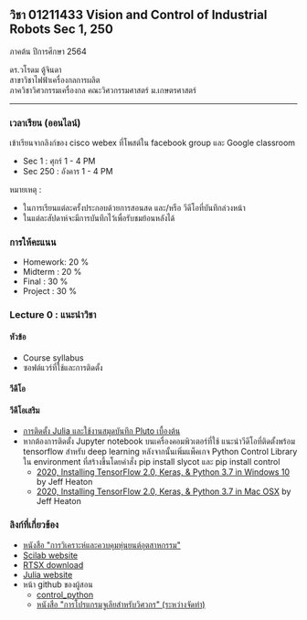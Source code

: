 ## วิชา 01211433 Vision and Control of Industrial Robots Sec 1, 250

ภาคต้น ปีการศึกษา 2564

ดร.วโรดม ตู้จินดา
<br>สาขาวิชาไฟฟ้าเครื่องกลการผลิต
<br>ภาควิชาวิศวกรรมเครื่องกล คณะวิศวกรรมศาสตร์ ม.เกษตรศาสตร์

<hr>

### เวลาเรียน (ออนไลน์)

เข้าเรียนจากลิงก์ของ cisco webex ที่โพสต์ใน facebook group และ Google classroom
<ul>
  <li />Sec 1 : ศุกร์ 1 - 4 PM 
  <li />Sec 250 : อังคาร 1 - 4 PM
</ul>

หมายเหตุ : 
<ul>
  <li />ในการเรียนแต่ละครั้งประกอบด้วยการสอนสด และ/หรือ วีดีโอที่บันทึกล่วงหน้า
  <li />ในแต่ละสัปดาห์จะมีการบันทึกไว้เพื่อรับชมย้อนหลังได้ 
</ul>

### การให้คะแนน

<ul>
  <li />Homework: 20 %
  <li />Midterm : 20 %
  <li />Final : 30 %
  <li />Project : 30 %
</ul>

### Lecture 0 : แนะนำวิชา

#### หัวข้อ

<ul>
  <li />Course syllabus
  <li />ซอฟต์แวร์ที่ใช้และการติดตั้ง
</ul>

#### วีดีโอ


#### วีดีโอเสริม

<ul>
  <li /><a href="https://www.youtube.com/watch?v=xNY-W9vLowo">การติดตั้ง Julia และใช้งานสมุดบันทึก Pluto เบื้องต้น</a>
  <li />หากต้องการติดตั้ง Jupyter notebook บนเครื่องคอมพิวเตอร์ที่ใช้ แนะนำวีดีโอที่ติดตั้งพร้อม tensorflow สำหรับ deep learning หลังจากนั้นเพิ่มแพ็คเกจ Python Control Library ใน environment ที่สร้างขึ้นโดยคำสั่ง pip install slycot และ pip install control
  <ul>
    <li /><a href="https://www.youtube.com/watch?v=RgO8BBNGB8w&t=38s">2020, Installing TensorFlow 2.0, Keras, & Python 3.7 in Windows 10 </a> by Jeff Heaton
    <li /><a href="https://www.youtube.com/watch?v=MpUvdLD932c&t=487s">2020, Installing TensorFlow 2.0, Keras, & Python 3.7 in Mac OSX</a> by Jeff Heaton
  </ul>
</ul>


### ลิงก์ที่เกี่ยวข้อง
<ul>
  <li /><a href="https://www.chulabook.com/th/product-details/25543-%E0%B8%81%E0%B8%B2%E0%B8%A3%E0%B8%A7%E0%B8%B4%E0%B9%80%E0%B8%84%E0%B8%A3%E0%B8%B2%E0%B8%B0%E0%B8%AB%E0%B9%8C%E0%B9%81%E0%B8%A5%E0%B8%B0%E0%B8%84%E0%B8%A7%E0%B8%9A%E0%B8%84%E0%B8%B8%E0%B8%A1%E0%B8%AB%E0%B8%B8%E0%B9%88%E0%B8%99%E0%B8%A2%E0%B8%99%E0%B8%95%E0%B9%8C%E0%B8%AD%E0%B8%B8%E0%B8%95%E0%B8%AA%E0%B8%B2%E0%B8%AB%E0%B8%81%E0%B8%A3%E0%B8%A3%E0%B8%A1">หนังสือ "การวิเคราะห์และควบคุมหุ่นยนต์อุตสาหกรรม"</a>
  <li /><a href="https://www.scilab.org/">Scilab website</a>
  <li /><a href="https://scilabdotninja.wordpress.com/rtsx/download-rtsx/">RTSX download</a>
  <li /><a href="https://julialang.org/">Julia website</a>
  <li />หน้า github ของผู้สอน 
  <ul>
    <li /><a href="https://github.com/dewdotninja/control_python">control_python</a>
    <li /><a href="https://dewdotninja.github.io/books_th/julia4eng/julia.html">หนังสือ "การโปรแกรมจูเลียสำหรับวิศวกร" (ระหว่างจัดทำ) </a>
  </ul>
</ul>
